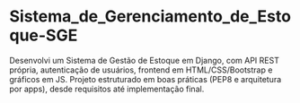 # Sistema_de_Gerenciamento_de_Estoque-SGE
Desenvolvi um Sistema de Gestão de Estoque em Django, com API REST própria, autenticação de usuários, frontend em HTML/CSS/Bootstrap e gráficos em JS. Projeto estruturado em boas práticas (PEP8 e arquitetura por apps), desde requisitos até implementação final.
